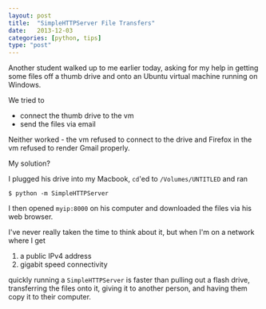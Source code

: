 ```yaml
---
layout: post
title:  "SimpleHTTPServer File Transfers"
date:   2013-12-03
categories: [python, tips]
type: "post"
---
```


Another student walked up to me earlier today, asking for my help in getting some files off a thumb drive and onto an Ubuntu virtual machine running on Windows. 

We tried to

- connect the thumb drive to the vm
- send the files via email

Neither worked - the vm refused to connect to the drive and Firefox in the vm refused to render Gmail properly.

My solution?

I plugged his drive into my Macbook, `cd`'ed to `/Volumes/UNTITLED` and ran

    $ python -m SimpleHTTPServer
    
I then opened `myip:8000` on his computer and downloaded the files via his web browser. 

I've never really taken the time to think about it, but when I'm on a network where I get

1. a public IPv4 address
2. gigabit speed connectivity

quickly running a `SimpleHTTPServer` is faster than pulling out a flash drive, transferring the files onto it, giving it to another person, and having them copy it to their computer.